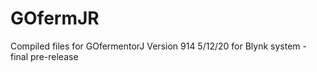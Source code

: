 # GOfermJR
Compiled files for GOfermentorJ
Version 914 5/12/20 for Blynk system - final pre-release
